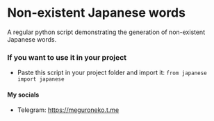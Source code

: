 # Non-existent Japanese words
A regular python script demonstrating the generation of non-existent Japanese words.

### If you want to use it in your project
- Paste this script in your project folder and import it:
```from japanese import japanese```

#### My socials
- Telegram: https://meguroneko.t.me
